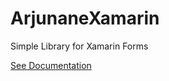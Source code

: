 # ArjunaneXamarin
Simple Library for Xamarin Forms

[See Documentation](http://dimas-ak.github.io/documentation/arjunane-xamarin/)